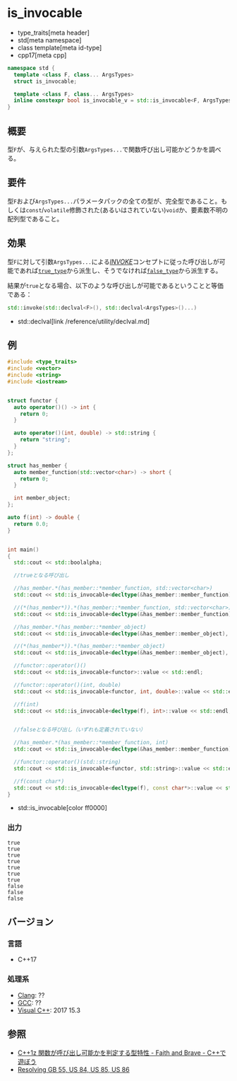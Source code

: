 # is_invocable
* type_traits[meta header]
* std[meta namespace]
* class template[meta id-type]
* cpp17[meta cpp]

```cpp
namespace std {
  template <class F, class... ArgsTypes>
  struct is_invocable;

  template <class F, class... ArgsTypes>
  inline constexpr bool is_invocable_v = std::is_invocable<F, ArgsTypes...>::value;
}
```

## 概要
型`F`が、与えられた型の引数`ArgsTypes...`で関数呼び出し可能かどうかを調べる。


## 要件
型`F`および`ArgsTypes...`パラメータパックの全ての型が、完全型であること。もしくは`const`/`volatile`修飾された(あるいはされていない)`void`か、要素数不明の配列型であること。


## 効果
型`F`に対して引数`ArgsTypes...`による[*INVOKE*](/reference/concepts/Invoke.md)コンセプトに従った呼び出しが可能であれば[`true_type`](true_type.md)から派生し、そうでなければ[`false_type`](false_type.md)から派生する。

結果が`true`となる場合、以下のような呼び出しが可能であるということと等価である：

```cpp
std::invoke(std::declval<F>(), std::declval<ArgsTypes>()...)
```
* std::declval[link /reference/utility/declval.md]


## 例

```cpp example
#include <type_traits>
#include <vector>
#include <string>
#include <iostream>


struct functor {
  auto operator()() -> int {
    return 0;
  }

  auto operator()(int, double) -> std::string {
    return "string";
  }
};

struct has_member {
  auto member_function(std::vector<char>) -> short {
    return 0;
  }

  int member_object;
};

auto f(int) -> double {
  return 0.0;
}


int main()
{
  std::cout << std::boolalpha;

  //trueとなる呼び出し

  //has_member.*(has_member::*member_function, std::vector<char>)
  std::cout << std::is_invocable<decltype(&has_member::member_function), has_member, std::vector<char>>::value << std::endl;

  //(*(has_member*)).*(has_member::*member_function, std::vector<char>)
  std::cout << std::is_invocable<decltype(&has_member::member_function), has_member*, std::vector<char>>::value << std::endl;

  //has_member.*(has_member::*member_object)
  std::cout << std::is_invocable<decltype(&has_member::member_object), has_member>::value << std::endl;

  //(*(has_member*)).*(has_member::*member_object)
  std::cout << std::is_invocable<decltype(&has_member::member_object), has_member*>::value << std::endl;

  //functor::operator()()
  std::cout << std::is_invocable<functor>::value << std::endl;

  //functor::operator()(int, double)
  std::cout << std::is_invocable<functor, int, double>::value << std::endl;

  //f(int)
  std::cout << std::is_invocable<decltype(f), int>::value << std::endl;


  //falseとなる呼び出し（いずれも定義されていない）

  //has_member.*(has_member::*member_function, int)
  std::cout << std::is_invocable<decltype(&has_member::member_function), has_member, int>::value << std::endl;

  //functor::operator()(std::string)
  std::cout << std::is_invocable<functor, std::string>::value << std::endl;

  //f(const char*)
  std::cout << std::is_invocable<decltype(f), const char*>::value << std::endl;
}
```
* std::is_invocable[color ff0000]

### 出力
```
true
true
true
true
true
true
true
false
false
false
```

## バージョン
### 言語
- C++17

### 処理系
- [Clang](/implementation.md#clang): ??
- [GCC](/implementation.md#gcc): ??
- [Visual C++](/implementation.md#visual_cpp): 2017 15.3

## 参照
- [C++1z 関数が呼び出し可能かを判定する型特性 - Faith and Brave - C++で遊ぼう](https://faithandbrave.hateblo.jp/entry/2016/05/13/183857)
- [Resolving GB 55, US 84, US 85, US 86](http://www.open-std.org/jtc1/sc22/wg21/docs/papers/2017/p0604r0.html)
